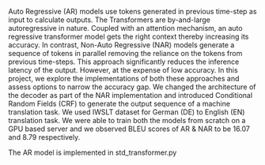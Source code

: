 Auto Regressive (AR) models use tokens generated in previous time-step as input to calculate outputs. The Transformers are by-and-large autoregressive in nature. Coupled with an attention mechanism, an auto regressive transformer model gets the right context thereby increasing its accuracy. In contrast, Non-Auto Regressive (NAR) models generate a sequence of tokens in parallel removing the reliance on the tokens from previous time-steps. This approach significantly reduces the inference latency of the output. However, at the expense of low accuracy. In this project, we explore the implementations of both these approaches and assess options to narrow the accuracy gap. We changed the architecture of the decoder as part of the NAR implementation and introduced Conditional Random Fields (CRF) to generate the output sequence of a machine translation task. We used IWSLT dataset for German (DE) to English (EN) translation task. We were able to train both the models from scratch on a GPU based server and we observed BLEU scores of AR & NAR to be 16.07 and 8.79 respectively.

The AR model is implemented in std_transformer.py

